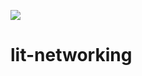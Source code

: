 ![](https://i.ibb.co/nLgB7nX/Stickie-Bandits-It-s-Lit-Sticker-266320-front.jpg=250x250)

# lit-networking
